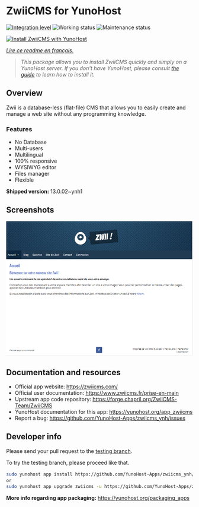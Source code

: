 <!--
N.B.: This README was automatically generated by https://github.com/YunoHost/apps/tree/master/tools/README-generator
It shall NOT be edited by hand.
-->

# ZwiiCMS for YunoHost

[![Integration level](https://dash.yunohost.org/integration/zwiicms.svg)](https://dash.yunohost.org/appci/app/zwiicms) ![Working status](https://ci-apps.yunohost.org/ci/badges/zwiicms.status.svg) ![Maintenance status](https://ci-apps.yunohost.org/ci/badges/zwiicms.maintain.svg)

[![Install ZwiiCMS with YunoHost](https://install-app.yunohost.org/install-with-yunohost.svg)](https://install-app.yunohost.org/?app=zwiicms)

*[Lire ce readme en français.](./README_fr.md)*

> *This package allows you to install ZwiiCMS quickly and simply on a YunoHost server.
If you don't have YunoHost, please consult [the guide](https://yunohost.org/#/install) to learn how to install it.*

## Overview

Zwii is a database-less (flat-file) CMS that allows you to easily create and manage a web site without any programming knowledge.

### Features

- No Database
- Multi-users
- Multilingual
- 100% responsive
- WYSIWYG editor
- Files manager
- Flexible


**Shipped version:** 13.0.02~ynh1

## Screenshots

![Screenshot of ZwiiCMS](./doc/screenshots/dashboard.png)

## Documentation and resources

* Official app website: <https://zwiicms.com/>
* Official user documentation: <https://www.zwiicms.fr/prise-en-main>
* Upstream app code repository: <https://forge.chapril.org/ZwiiCMS-Team/ZwiiCMS>
* YunoHost documentation for this app: <https://yunohost.org/app_zwiicms>
* Report a bug: <https://github.com/YunoHost-Apps/zwiicms_ynh/issues>

## Developer info

Please send your pull request to the [testing branch](https://github.com/YunoHost-Apps/zwiicms_ynh/tree/testing).

To try the testing branch, please proceed like that.

``` bash
sudo yunohost app install https://github.com/YunoHost-Apps/zwiicms_ynh/tree/testing --debug
or
sudo yunohost app upgrade zwiicms -u https://github.com/YunoHost-Apps/zwiicms_ynh/tree/testing --debug
```

**More info regarding app packaging:** <https://yunohost.org/packaging_apps>
